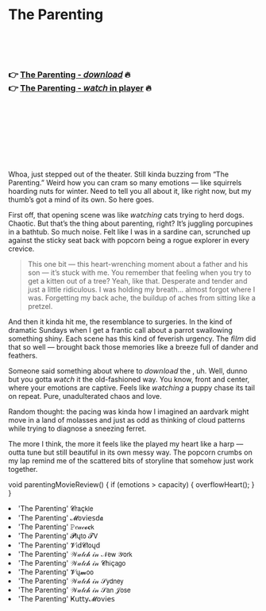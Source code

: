 <h1>The Parenting</h1>

<br><br><br>

<h3>👉 <a href="https://Amirs-carrecourso1981.github.io/fnirbvonlj/">The Parenting - 𝘥𝘰𝘸𝘯𝘭𝘰𝘢𝘥</a> 🔥<br>
👉 <a href="https://Amirs-carrecourso1981.github.io/fnirbvonlj/">The Parenting - 𝘸𝘢𝘵𝘤𝘩 in player</a> 🔥
</h3>



<br><br><br><br><br><br><br>


Whoa, just stepped out of the theater. Still kinda buzzing from “The Parenting.” Weird how you can cram so many emotions — like squirrels hoarding nuts for winter. Need to tell you all about it, like right now, but my thumb’s got a mind of its own. So here goes.

First off, that opening scene was like 𝘸𝘢𝘵𝘤𝘩𝘪𝘯𝘨 cats trying to herd dogs. Chaotic. But that’s the thing about parenting, right? It’s juggling porcupines in a bathtub. So much noise. Felt like I was in a sardine can, scrunched up against the sticky seat back with popcorn being a rogue explorer in every crevice.

> This one bit — this heart-wrenching moment about a father and his son — it’s stuck with me. You remember that feeling when you try to get a kitten out of a tree? Yeah, like that. Desperate and tender and just a little ridiculous. I was holding my breath... almost forgot where I was. Forgetting my back ache, the buildup of aches from sitting like a pretzel.

And then it kinda hit me, the resemblance to surgeries. In the kind of dramatic Sundays when I get a frantic call about a parrot swallowing something shiny. Each scene has this kind of feverish urgency. The 𝘧𝘪𝘭𝘮 did that so well — brought back those memories like a breeze full of dander and feathers.

Someone said something about where to 𝘥𝘰𝘸𝘯𝘭𝘰𝘢𝘥 the  , uh. Well, dunno but you gotta 𝘸𝘢𝘵𝘤𝘩 it the old-fashioned way. You know, front and center, where your emotions are captive. Feels like 𝘸𝘢𝘵𝘤𝘩𝘪𝘯𝘨 a puppy chase its tail on repeat. Pure, unadulterated chaos and love.

Random thought: the pacing was kinda how I imagined an aardvark might move in a land of molasses and just as odd as thinking of cloud patterns while trying to diagnose a sneezing ferret.

The more I think, the more it feels like the   played my heart like a harp — outta tune but still beautiful in its own messy way. The popcorn crumbs on my lap remind me of the scattered bits of storyline that somehow just work together.

void parentingMovieReview() {
  if (emotions > capacity) {
    overflowHeart(); 
  }
}

<li>'The Parenting' 𝓒𝗋𝖺ç𝗄𝗅𝖾</li>
<li>'The Parenting' 𝓜𝗈ν𝗂𝖾𝗌ԁ𝖆</li>
<li>'The Parenting' 𝙿𝑒𝒶𝒸𝓸𝐜𝗄</li>
<li>'The Parenting' 𝓟𝗅ų𝗍𝗈 𝓣𝖵</li>
<li>'The Parenting' 𝓥𝗂ԁ𝓒𝗅𝗈ųԁ</li>
<li>'The Parenting' 𝒲𝒶𝓉𝒸𝒽 𝒾𝓃 𝒩𝖾𝗐 𝒴𝗈𝗋𝗄</li>
<li>'The Parenting' 𝒲𝒶𝓉𝒸𝒽 𝒾𝓃 𝓒𝗁𝗂ç𝖺𝗀𝗈</li>
<li>'The Parenting' 𝓥ų𝓶𝗈𝗈</li>
<li>'The Parenting' 𝒲𝒶𝓉𝒸𝒽 𝒾𝓃 𝒮𝗒𝖽𝗇𝖾𝗒</li>
<li>'The Parenting' 𝒲𝒶𝓉𝒸𝒽 𝒾𝓃 𝒮𝖺𝗇 𝒥𝗈𝗌𝖾</li>
<li>'The Parenting' Ҝ𝗎𝗍𝗍𝗒𝓜𝗈ν𝗂𝖾𝗌</li>
